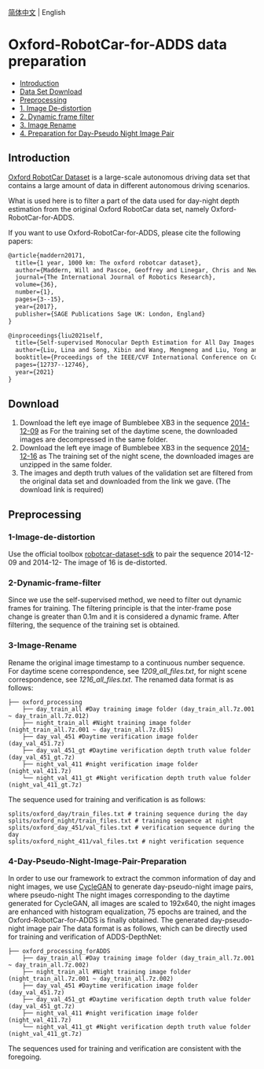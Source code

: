 [简体中文](../../zh-CN/dataset/Oxford_RobotCar.md) | English

# Oxford-RobotCar-for-ADDS data preparation

- [Introduction](#Introduction)
- [Data Set Download](#Download)
- [Preprocessing](#Preprocessing)
- [1. Image De-distortion](#1-Image-de-distortion)
- [2. Dynamic frame filter](#2-Dynamic-frame-filter)
- [3. Image Rename](#3-Image-Rename)
- [4. Preparation for Day-Pseudo Night Image Pair](#4-Day-Pseudo-Night-Image-Pair-Preparation)


## Introduction

[Oxford RobotCar Dataset](https://robotcar-dataset.robots.ox.ac.uk/) is a large-scale autonomous driving data set that contains a large amount of data in different autonomous driving scenarios.

What is used here is to filter a part of the data used for day-night depth estimation from the original Oxford RobotCar data set, namely Oxford-RobotCar-for-ADDS.

If you want to use Oxford-RobotCar-for-ADDS, please cite the following papers:
```latex
@article{maddern20171,
  title={1 year, 1000 km: The oxford robotcar dataset},
  author={Maddern, Will and Pascoe, Geoffrey and Linegar, Chris and Newman, Paul},
  journal={The International Journal of Robotics Research},
  volume={36},
  number={1},
  pages={3--15},
  year={2017},
  publisher={SAGE Publications Sage UK: London, England}
}
```
```latex
@inproceedings{liu2021self,
  title={Self-supervised Monocular Depth Estimation for All Day Images using Domain Separation},
  author={Liu, Lina and Song, Xibin and Wang, Mengmeng and Liu, Yong and Zhang, Liangjun},
  booktitle={Proceedings of the IEEE/CVF International Conference on Computer Vision},
  pages={12737--12746},
  year={2021}
}
```

## Download

1. Download the left eye image of Bumblebee XB3 in the sequence [2014-12-09](https://robotcar-dataset.robots.ox.ac.uk/datasets/2014-12-09-13-21-02/) as For the training set of the daytime scene, the downloaded images are decompressed in the same folder.
2. Download the left eye image of Bumblebee XB3 in the sequence [2014-12-16](https://robotcar-dataset.robots.ox.ac.uk/datasets/2014-12-16-18-44-24/) as The training set of the night scene, the downloaded images are unzipped in the same folder.
3. The images and depth truth values ​​of the validation set are filtered from the original data set and downloaded from the link we gave. (The download link is required)


## Preprocessing

### 1-Image-de-distortion

Use the official toolbox [robotcar-dataset-sdk](https://github.com/ori-mrg/robotcar-dataset-sdk/tree/master/python) to pair the sequence 2014-12-09 and 2014-12- The image of 16 is de-distorted.


### 2-Dynamic-frame-filter

Since we use the self-supervised method, we need to filter out dynamic frames for training. The filtering principle is that the inter-frame pose change is greater than 0.1m and it is considered a dynamic frame. After filtering, the sequence of the training set is obtained.


### 3-Image-Rename

Rename the original image timestamp to a continuous number sequence. For daytime scene correspondence, see *1209_all_files.txt*, for night scene correspondence, see *1216_all_files.txt*. The renamed data format is as follows:
```
├── oxford_processing
    ├── day_train_all #Day training image folder (day_train_all.7z.001 ~ day_train_all.7z.012)
    ├── night_train_all #Night training image folder (night_train_all.7z.001 ~ day_train_all.7z.015)
    ├── day_val_451 #Daytime verification image folder (day_val_451.7z)
    ├── day_val_451_gt #Daytime verification depth truth value folder (day_val_451_gt.7z)
    ├── night_val_411 #night verification image folder (night_val_411.7z)
    └── night_val_411_gt #Night verification depth truth value folder (night_val_411_gt.7z)
```

The sequence used for training and verification is as follows:

```
splits/oxford_day/train_files.txt # training sequence during the day
splits/oxford_night/train_files.txt # training sequence at night
splits/oxford_day_451/val_files.txt # verification sequence during the day
splits/oxford_night_411/val_files.txt # night verification sequence
```

### 4-Day-Pseudo-Night-Image-Pair-Preparation

In order to use our framework to extract the common information of day and night images, we use [CycleGAN](https://github.com/junyanz/pytorch-CycleGAN-and-pix2pix) to generate day-pseudo-night image pairs, where pseudo-night The night images corresponding to the daytime generated for CycleGAN, all images are scaled to 192x640, the night images are enhanced with histogram equalization, 75 epochs are trained, and the Oxford-RobotCar-for-ADDS is finally obtained. The generated day-pseudo-night image pair The data format is as follows, which can be directly used for training and verification of ADDS-DepthNet:
```
├── oxford_processing_forADDS
    ├── day_train_all #Day training image folder (day_train_all.7z.001 ~ day_train_all.7z.002)
    ├── night_train_all #Night training image folder (night_train_all.7z.001 ~ day_train_all.7z.002)
    ├── day_val_451 #Daytime verification image folder (day_val_451.7z)
    ├── day_val_451_gt #Daytime verification depth truth value folder (day_val_451_gt.7z)
    ├── night_val_411 #night verification image folder (night_val_411.7z)
    └── night_val_411_gt #Night verification depth truth value folder (night_val_411_gt.7z)
```

The sequences used for training and verification are consistent with the foregoing.
